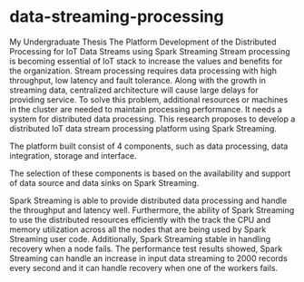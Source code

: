 # data-streaming-processing
My Undergraduate Thesis 
The Platform Development of the Distributed Processing for IoT Data Streams using Spark Streaming
Stream processing is becoming essential of IoT stack to increase the values and benefits for the organization. Stream processing requires data processing with high throughput, low latency and fault tolerance. Along with the growth in streaming data, centralized architecture will cause large delays for providing service. To solve this problem, additional resources or machines in the cluster are needed to maintain processing performance. It needs a system for distributed data processing. This research proposes to develop a distributed IoT data stream processing platform using Spark Streaming. 

The platform built consist of 4 components, such as data processing, data integration, storage and interface. 

The selection of these components is based on the availability and support of data source and data sinks on Spark Streaming.

Spark Streaming is able to provide distributed data processing and handle the throughput and latency well. Furthermore, the ability of Spark Streaming to use the distributed resources efficiently with the track the CPU and memory utilization across all the nodes that are being used by Spark Streaming user code. Additionally, Spark Streaming stable in handling recovery when a node fails. The performance test results showed, Spark Streaming can handle an increase in input data streaming to 2000 records every second and it can handle recovery when one of the workers fails.
